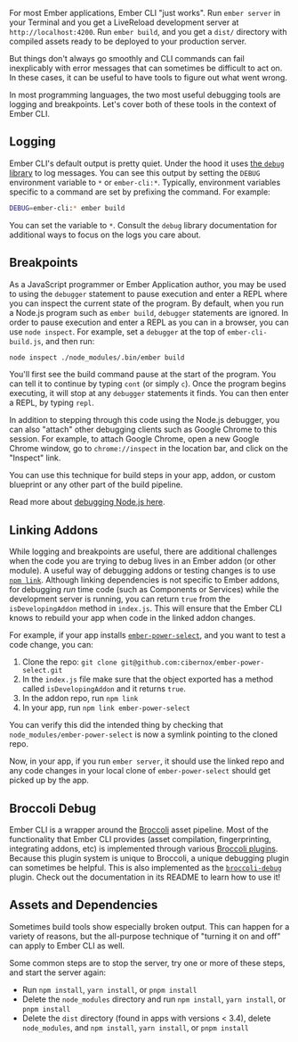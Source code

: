 <!-- alex disable just -->
For most Ember applications, Ember CLI "just works". Run `ember server` in your Terminal and you get
a LiveReload development server at `http://localhost:4200`. Run `ember build`, and you get a `dist/`
directory with compiled assets ready to be deployed to your production server.

But things don't always go smoothly and CLI commands can fail inexplicably with error messages that
can sometimes be difficult to act on. In these cases, it can be useful to have tools to figure out what
went wrong.

In most programming languages, the two most useful debugging tools are logging and breakpoints. Let's
cover both of these tools in the context of Ember CLI.

## Logging

Ember CLI's default output is pretty quiet. Under the hood it uses [the `debug` library][7] to log messages.
You can see this output by setting the `DEBUG` environment variable to `*` or `ember-cli:*`.
Typically, environment variables specific to a command are set by prefixing the command. For example:

```bash
DEBUG=ember-cli:* ember build
```

You can set the variable to `*`. Consult the `debug` library documentation for additional ways to
focus on the logs you care about.

## Breakpoints

As a JavaScript programmer or Ember Application author, you may be used to using the `debugger` statement
to pause execution and enter a REPL where you can inspect the current state of the program. By default,
when you run a Node.js program such as `ember build`, `debugger` statements are ignored. In order to
pause execution and enter a REPL as you can in a browser, you can use `node inspect`. For example,
set a `debugger` at the top of `ember-cli-build.js`, and then run:

```bash
node inspect ./node_modules/.bin/ember build
```
<!-- alex disable simply -->
You'll first see the build command pause at the start of the program. You can tell it to continue
by typing `cont` (or simply `c`). Once the program begins executing, it will stop at any `debugger`
statements it finds. You can then enter a REPL, by typing `repl`.

In addition to stepping through this code using the Node.js debugger, you can also "attach" other debugging
clients such as Google Chrome to this session. For example, to attach Google Chrome, open a new Google Chrome
window, go to `chrome://inspect` in the location bar, and click on the "Inspect" link.

You can use this technique for build steps in your app, addon, or custom blueprint or any other part of
the build pipeline.

Read more about [debugging Node.js here][1].

## Linking Addons

While logging and breakpoints are useful, there are additional challenges when the code you are trying
to debug lives in an Ember addon (or other module). A useful way of debugging addons or testing changes
is to use [`npm link`][2]. Although linking dependencies is not specific to Ember addons, for debugging
*run* time code (such as Components or Services) while the development server is running, you can return `true`
from the `isDevelopingAddon` method in `index.js`. This will ensure that the Ember CLI knows to rebuild
your app when code in the linked addon changes.

For example, if your app installs [`ember-power-select`][3], and you want to test a code change, you can:

1. Clone the repo: `git clone git@github.com:cibernox/ember-power-select.git`
1. In the `index.js` file make sure that the object exported has a method called `isDevelopingAddon` and it returns `true`.
1. In the addon repo, run `npm link`
1. In your app, run `npm link ember-power-select`

You can verify this did the intended thing by checking that `node_modules/ember-power-select` is now
a symlink pointing to the cloned repo.

Now, in your app, if you run `ember server`, it should use the linked repo and any code changes in
your local clone of `ember-power-select` should get picked up by the app.

## Broccoli Debug

Ember CLI is a wrapper around the [Broccoli][4] asset pipeline. Most of the functionality that Ember CLI
provides (asset compilation, fingerprinting, integrating addons, etc) is implemented through various
[Broccoli plugins][5]. Because this plugin system is unique to Broccoli, a unique debugging plugin
can sometimes be helpful. This is also implemented as the [`broccoli-debug`][6] plugin. Check
out the documentation in its README to learn how to use it!

## Assets and Dependencies

Sometimes build tools show especially broken output. This can happen for a variety of reasons, but
the all-purpose technique of "turning it on and off" can apply to Ember CLI as well.

Some common steps are to stop the server, try one or more of these steps, and start the server again:

- Run `npm install`, `yarn install`, or `pnpm install`
- Delete the `node_modules` directory and run `npm install`, `yarn install`, or `pnpm install`
- Delete the `dist` directory (found in apps with versions < 3.4), delete `node_modules`, and `npm install`, `yarn install`, or `pnpm install`

[1]: https://nodejs.org/api/debugger.html
[2]: https://docs.npmjs.com/cli/link
[3]: https://www.emberobserver.com/addons/ember-power-select
[4]: https://github.com/broccolijs/broccoli
[5]: https://npmjs.com/search?q=keywords:broccoli-plugin
[6]: https://github.com/broccolijs/broccoli-debug
[7]: https://www.npmjs.com/package/debug
